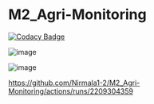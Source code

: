 # M2_Agri-Monitoring

[![Codacy Badge](https://app.codacy.com/project/badge/Grade/90acb4d41475490084ca0d36db4ae3d2)](https://www.codacy.com/gh/Nirmala1-2/M2_Agri-Monitoring/dashboard?utm_source=github.com&amp;utm_medium=referral&amp;utm_content=Nirmala1-2/M2_Agri-Monitoring&amp;utm_campaign=Badge_Grade)

![image](https://user-images.githubusercontent.com/101582230/164741415-b0adb212-676a-4c97-b856-6a61d6dbc66e.png)

![image](https://user-images.githubusercontent.com/101582230/164741698-63644816-3450-43f3-8cf3-2f1b4bf9d5ab.png)

https://github.com/Nirmala1-2/M2_Agri-Monitoring/actions/runs/2209304359


